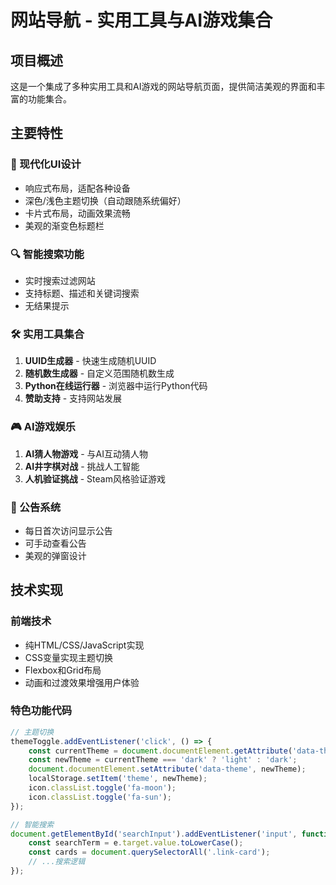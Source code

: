 # 网站导航 - 实用工具与AI游戏集合

## 项目概述
这是一个集成了多种实用工具和AI游戏的网站导航页面，提供简洁美观的界面和丰富的功能集合。

## 主要特性

### 🎨 现代化UI设计
- 响应式布局，适配各种设备
- 深色/浅色主题切换（自动跟随系统偏好）
- 卡片式布局，动画效果流畅
- 美观的渐变色标题栏

### 🔍 智能搜索功能
- 实时搜索过滤网站
- 支持标题、描述和关键词搜索
- 无结果提示

### 🛠️ 实用工具集合
1. **UUID生成器** - 快速生成随机UUID
2. **随机数生成器** - 自定义范围随机数生成
3. **Python在线运行器** - 浏览器中运行Python代码
4. **赞助支持** - 支持网站发展

### 🎮 AI游戏娱乐
1. **AI猜人物游戏** - 与AI互动猜人物
2. **AI井字棋对战** - 挑战人工智能
3. **人机验证挑战** - Steam风格验证游戏

### 📢 公告系统
- 每日首次访问显示公告
- 可手动查看公告
- 美观的弹窗设计

## 技术实现

### 前端技术
- 纯HTML/CSS/JavaScript实现
- CSS变量实现主题切换
- Flexbox和Grid布局
- 动画和过渡效果增强用户体验

### 特色功能代码
```javascript
// 主题切换
themeToggle.addEventListener('click', () => {
    const currentTheme = document.documentElement.getAttribute('data-theme');
    const newTheme = currentTheme === 'dark' ? 'light' : 'dark';
    document.documentElement.setAttribute('data-theme', newTheme);
    localStorage.setItem('theme', newTheme);
    icon.classList.toggle('fa-moon');
    icon.classList.toggle('fa-sun');
});

// 智能搜索
document.getElementById('searchInput').addEventListener('input', function(e) {
    const searchTerm = e.target.value.toLowerCase();
    const cards = document.querySelectorAll('.link-card');
    // ...搜索逻辑
});
